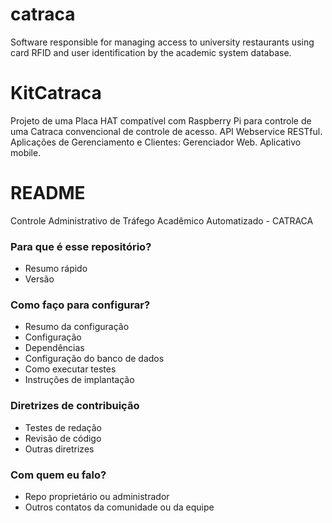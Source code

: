 # catraca
Software responsible for managing access to university restaurants using card  RFID and user identification by the academic system database.

# KitCatraca
Projeto de uma Placa HAT compatível com Raspberry Pi para controle de uma Catraca convencional de controle de acesso. API Webservice RESTful.
Aplicações de Gerenciamento e Clientes: Gerenciador Web. Aplicativo mobile.
# README #

Controle Administrativo de Tráfego Acadêmico Automatizado - CATRACA

### Para que é esse repositório? ###

* Resumo rápido
* Versão

### Como faço para configurar? ###

* Resumo da configuração
* Configuração
* Dependências
* Configuração do banco de dados
* Como executar testes
* Instruções de implantação

### Diretrizes de contribuição ###

* Testes de redação
* Revisão de código
* Outras diretrizes

### Com quem eu falo? ###

* Repo proprietário ou administrador
* Outros contatos da comunidade ou da equipe
